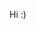 Hi :) 



<!---
aterabyte/aterabyte is a ✨ special ✨ repository because its `README.md` (this file) appears on your GitHub profile.
You can click the Preview link to take a look at your changes.
--->
